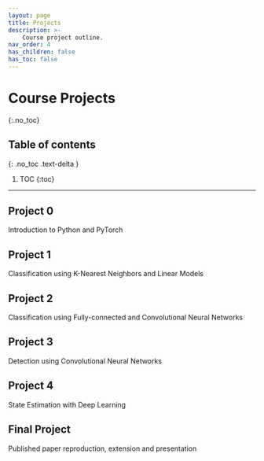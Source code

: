 ```yaml
---
layout: page
title: Projects
description: >-
    Course project outline.
nav_order: 4
has_children: false
has_toc: false
---
```


# Course Projects
{:.no_toc}

## Table of contents
{: .no_toc .text-delta }

1. TOC
{:toc}

---


## Project 0

Introduction to Python and PyTorch

## Project 1

Classification using K-Nearest Neighbors and Linear Models

## Project 2

Classification using Fully-connected and Convolutional Neural Networks

## Project 3

Detection using Convolutional Neural Networks

## Project 4

State Estimation with Deep Learning

## Final Project

Published paper reproduction, extension and presentation

